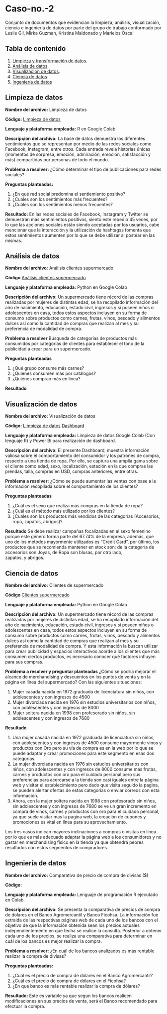 # Caso-no.-2
Conjunto de documentos que evidencian la limpieza, análisis, visualización, ciencia e ingeniería de datos por parte del grupo de trabajo conformado por Leslie Gil, Mirka Guzman, Kristina Maldonado y Marielos Oscal


## Tabla de contenido

1. [Limpieza y transformación de datos](https://github.com/LesG016/Caso-no.-2/blob/main/README.md#limpieza-de-datos).
2. [Análisis de datos](https://github.com/LesG016/Caso-no.-2#an%C3%A1lisis-de-datos).
3. [Visualización de datos](https://github.com/LesG016/Caso-no.-2#visualizaci%C3%B3n-de-datos).
4. [Ciencia de datos](https://github.com/LesG016/Caso-no.-2#ciencia-de-datos).
5. [Ingeniería de datos](https://github.com/LesG016/Caso-no.-2#ingenier%C3%ADa-de-datos)


## Limpieza de datos
**Nombre del archivo:** Limpieza de datos

**Código:** [Limpieza de datos](https://github.com/LesG016/Portafolio-caso-2/blob/7c0e0b2cdae7f88bdb3c30abdeac1bd8850a3534/LIMPIEZA_DE_DATOS.ipynb)

**Lenguaje y plataforma empleada:** R en Google Colab

**Descripçión del archivo:** La base de datos demuestra los diferentes sentimientos que se representan por medio de las redes sociales como Facebook, Instagram, entre otros. Cada entrada revela historias únicas (momentos de sorpresa, emoción, admiración, emoción, satisfacción y más) compartidas por personas de todo el mundo.

**Problema a resolver:** 
¿Cómo determinar el tipo de publicaciones para redes sociales?


**Preguntas planteadas:**
1. ¿En qué red social predomina el sentiemiento positivo?
2. ¿Cuáles son los sentimientos más frecuentes? 
3. ¿Cuáles son los sentimientos menos frecuentes? 

**Resultado:**
En las redes sociales de Facebook, Instagram y Twitter se demuestran más sentimientos positivos, siento este repedio 45 veces, por lo que las acciones sociales están siendo aceptadas por los usuarios, cabe mencionar que la interacción y la utilización de hashtagss fomenta que estos sentimientos aumenten por lo que se debe utilizar al postear en  las mismas. 

## Análisis de datos
**Nombre del archivo:** Análisis clientes supermercado

**Código** [Análisis clientes supermercado](https://github.com/LesG016/Portafolio-caso-2/blob/e795070ff124f3cd23d789d7887d774a7b015df4/Analisis_clientes_supermercado.ipynb)

**Lenguaje y plataforma empleada:** Python en Google Colab

**Descripción del archivo:** Un supermercado tiene récord de las compras realizadas por mujeres de distintas edad, se ha recopilado información del año de nacimiento, educación, estado civil, ingresos y si poseen niños o adolescentes en casa, todos estos aspectos incluyen en su forma de consumo sobre productos como carnes, frutas, vinos, pescado y alimentos dulces así como la cantidad de compras que realizan al mes y su preferencia de modalidad de compra.


**Problema a resolver** Búsqueda de categorías de productos más consumidos por categorías de clientes para establecer el tono de la publicidad a crear para un supermercado.

**Preguntas planteadas** 
1. ¿Qué grupo consume más carnes?
2. ¿Quienes consumen más por catálogos?
3. ¿Quiénes compran más en línea?


**Resultado**


## Visualización de datos 
**Nombre del archivo:** Visualización de datos

**Código:** 
[Limpieza de datos](https://github.com/LesG016/Portafolio-caso-2/blob/88e1eb970d27bbf411c03bf2d6eda9ce577e09da/Limpieza%20de%20datos%20(Visualizaci%C3%B3n).ipynb)
[Dashboard](https://github.com/LesG016/Portafolio-caso-2/blob/88e1eb970d27bbf411c03bf2d6eda9ce577e09da/VISUALIZACI%C3%93N%20DE%20DATOS.pbix)

**Lenguaje y plataforma empleada:** Limpieza de datos Google Colab (Con lenguaje R) y Power Bi para realización de dashboard. 

**Descripción del archivo:** El presente Dashboard, muestra información valiosa sobre el comportamiento del consumidor y los patrones de compra, respecto a una tienda de ropa. Por ello, se captura una amplia gama sobre el cliente como edad, sexo, localización, estación en la que compras las prendas, talla, compras en USD, compras anteriores, entre otras. 

**Problema a resolver:** ¿Cómo se puede aumentar las ventas con base a la información recopilada sobre el comportamiento de los clientes?

**Preguntas planteadas**
1. ¿Cuál es el sexo que realiza más compras en la tienda de ropa?
2. ¿Cuál es el método más utilizado por los clientes?
3. ¿Cuáles son los productos más vendidos de las categorías (Accesorios, ropa, zapatos, abrigos)?


**Resultado**
Se debe realizar campañas focalizadas en el sexo femenino porque este género forma parte del 67.74% de la empresa, además, que uno de los métodos mayormente utilizados es “Credit Card”, por último, los productos que se recomienda mantener en stock son: de la categoría de accesorios son Joyas, de Ropa son blusas, por otro lado, zapatos, y abrigos.


## Ciencia de datos
**Nombre del archivo:** Clientes de supermercado

**Código** [Clientes supermercado](https://github.com/LesG016/Portafolio-caso-2/blob/64fa0f57b40e3a2bbf52bf6dd125261b7074b808/Clientes_supermercado.ipynb)

**Lenguaje y plataforma empleada:** Python en Google Colab

**Descripción del archivo:** Un supermercado tiene récord de las compras realizadas por mujeres de distintas edad, se ha recopilado información del año de nacimiento, educación, estado civil, ingresos y si poseen niños o adolescentes en casa, todos estos aspectos incluyen en su forma de consumo sobre productos como carnes, frutas, vinos, pescado y alimentos dulces así como la cantidad de compras que realizan al mes y su preferencia de modalidad de compra.
Y esta información la buscan utilizar para crear publicidad y espacios interactivos acorde a los clientes que más consumen ciertos productos, es necesario conocer qué factores influyen para sus compras. 


**Problema a resolver y preguntar planteadas**
¿Cómo se podría mejorar el alcance de merchandising y descuentos en los puntos de venta y en la página en línea del supermercado? 
Con las siguientes situaciones:
1. Mujer casada nacida en 1972 graduada de licenciatura sin niños, con adolescentes y con ingresos de 4500
2. Mujer divorciada nacida en 1976 sin estudios universitarios con niños, con adolescentes y con ingresos de 8000
3. Mujer soltera nacida en 1998 con profesorado sin niños, sin adolescentes y con ingresos de 7680

**Resultado**
1. Una mujer casada nacida en 1972 graduada de licenciatura sin niños, con adolescentes y con ingresos de 4500 consume mayormente vinos y productos con Oro pero su vía de compra es en la web por lo que se puede adaptar y crear promociones para este segmento en esas dos categorías. 
2. La mujer divorciada nacida en 1976 sin estudios universitarios con niños, con adolescentes y con ingresos de 8000 consume más frutas, carnes y productos con oro para el cuidado personal pero sus preferencias para acercarse a la tienda son casi iguales entre la página web y visitar el establecimiento pero dado que visita seguido la pagina, se pueden alertar ofertas de estas categorías o enviar correos con esta información. 
3. Ahora, con la mujer soltera nacida en 1998 con profesorado sin niños, sin adolescentes y con ingresos de 7680 se ve un gran incremento en compra de vinos, carnes y productos con oro para el cuidado personal, ya que suele visitar mas la pagina web, la creación de cupones y promociones es vital en línea para su aprovechamiento.

Los tres casos indican mayores inclinaciones a compras o visitas en línea por lo que es más adecuado adaptar la página web a los consumidores y no gastar en merchandising físico en la tienda ya que obtendrá peores resultados con estos segmentos de compradores. 


   
## Ingeniería de datos 
**Nombre del archivo:** Comparativa de precio de compra de divisas ($)

**Código:**

**Lenguaje y plataforma empleada:** Lenguaje de programación R ejecutado en Colab. 

**Descripción del archivo:** Se presenta la comparativa de precios de compra de dolares en el Banco Agromercantil y Banco Ficohsa. La información fue extraida de las respectivas páginas web de cada uno de los bancos con el objetivo de que la información obtenida sean los precios actuales independientemente en que fecha se realice la consulta. Posterior a obtener cada uno de los precios, se realiza una comparativa para determinar en cuál de los bancos es mejor realizar la compra. 

**Problema a resolver:** ¿En cuál de los bancos analizados es más rentable realizar la compra de divisas? 

**Preguntas planteadas:**
1. ¿Cuál es el precio de compra de dólares en el Banco Agromercantil?
2. ¿Cuál es el precio de compra de dólares en el Ficohsa?
3. ¿En que banco es más rentable realizar la compra de dólares?


**Resultado:** Este es variable ya que segun los bancos realicen modificaciones en sus precios de venta, será el Banco recomendado para efectuar la compra.
